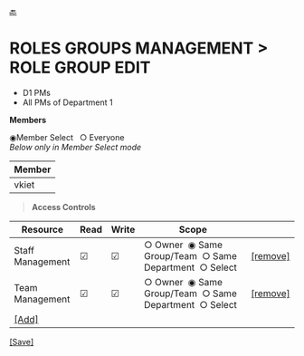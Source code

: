 [🔙](list_roles.md)
# ROLES GROUPS MANAGEMENT > ROLE GROUP EDIT
  * D1 PMs
  * All PMs of Department 1 

**Members**  
  
&#9673;Member Select &nbsp;&nbsp;&#9675; Everyone  
*Below only in Member Select mode*  

| Member |
| ---- |
| vkiet |

> **Access Controls**  

| Resource | Read | Write | Scope | |
| ---- | ---- | ---- | ---- | ---- |
| Staff Management | &#9745; | &#9745; | &#9675;&nbsp;Owner&nbsp;&nbsp;&#9673;&nbsp;Same Group/Team&nbsp;&nbsp;&#9675;&nbsp;Same Department&nbsp;&nbsp;&#9675;&nbsp;Select | [[remove]]() |
| Team Management | &#9745; | &#9745; | &#9675;&nbsp;Owner&nbsp;&nbsp;&#9673;&nbsp;Same Group/Team&nbsp;&nbsp;&#9675;&nbsp;Same Department&nbsp;&nbsp;&#9675;&nbsp;Select | [[remove]]() |
| [[Add]]() | | | |

[[Save]]()
